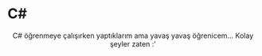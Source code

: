 <h1>C#</h1>
<center><p>C# öğrenmeye çalışırken yaptıklarım ama yavaş yavaş öğrenicem... Kolay şeyler zaten :'</p></center>
